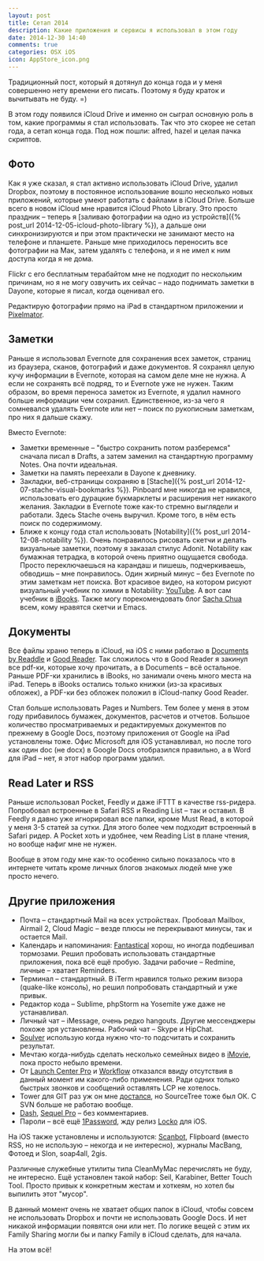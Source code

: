```yaml
---
layout: post
title: Сетап 2014
description: Какие приложения и сервисы я использовал в этом году
date: 2014-12-30 14:40
comments: true
categories: OSX iOS
icon: AppStore_icon.png
---
```


Традиционный пост, который я дотянул до конца года и у меня совершенно нету времени его писать. Поэтому я буду краток и вычитывать не буду. =)

В этом году появился iCloud Drive и именно он сыграл основную роль в том, какие программы я стал использовать. Так что это скорее не сетап года, а сетап конца года. Под нож пошли: alfred, hazel и целая пачка скриптов.

## Фото

Как я уже сказал, я стал активно использовать iCloud Drive, удалил Dropbox, поэтому в постоянное использование вошло несколько новых приложений, которые умеют работать с файлами в iCloud Drive. Больше всего в новом iCloud мне нравится iCloud Photo Library. Это просто праздник – теперь я [заливаю фотографии на одно из устройств]({% post_url 2014-12-05-icloud-photo-library %}), а дальше они синхронизируются и при этом практически не занимают место на телефоне и планшете. Раньше мне приходилось переносить все фотографии на Мак, затем удалять с телефона, и я не имел к ним доступа когда я не дома.

Flickr с его бесплатным терабайтом мне не подходит по нескольким причинам, но я не могу озвучить их сейчас – надо поднимать заметки в Dayone, которые я писал, когда оценивал его.

Редактирую фотографии прямо на iPad в стандартном приложении и [Pixelmator](https://itunes.apple.com/ru/app/pixelmator/id924695435?mt=8&uo=4&at=10lbPv&ct=searchlink).

## Заметки

Раньше я использовал Evernote для сохранения всех заметок, страниц из браузера, сканов, фотографий и даже документов. Я сохранял целую кучу информации в Evernote, которая на самом деле мне не нужна. А если не сохранять всё подряд, то и Evernote уже не нужен. Таким образом, во время переноса заметок из Evernote, я удалил намного больше информации чем сохранил. Единственное, из-за чего я сомневался удалять Evernote или нет – поиск по рукописным заметкам, про них я дальше скажу.

Вместо Evernote:

- Заметки временные – "быстро сохранить потом разберемся" сначала писал в Drafts, а затем заменил на стандартную программу Notes. Она почти идеальная.
- Заметки на память переехали в Dayone к дневнику.
- Закладки, веб-страницы сохраняю в [Stache]({% post_url 2014-12-07-stache-visual-bookmarks %}). Pinboard мне никогда не нравился, использовать его дурацкие букмарклеты и расширения нет никакого желания. Закладки в Evernote тоже как-то стремно выглядели и работали. Здесь Stache очень выручил. Кроме того, в нём есть поиск по содержимому.
- Ближе к концу года стал использовать [Notability]({% post_url 2014-12-08-notability %}). Очень понравилось рисовать скетчи и делать визуальные заметки, поэтому я заказал стилус Adonit. Notability как бумажная тетрадка, в которой очень приятно ощущается свобода. Просто переключаешься на карандаш и пишешь, подчеркиваешь, обводишь – мне понравилось. Один жирный минус – без Evernote по этим заметкам нет поиска. Вот красивое видео, на котором рисуют визуальный учебник по химии в Notability: [YouTube](https://www.youtube.com/watch?v=BSxrnEQR59E&feature=youtu.be). А вот сам учебник в [iBooks](https://t.co/dIqiIRPDLt). Также могу порекомендовать блог [Sacha Chua](http://sachachua.com/) всем, кому нравятся скетчи и Emacs.

## Документы

Все файлы храню теперь в iCloud, на iOS с ними работаю в [Documents by Readdle](!itu) и [Good Reader](https://itunes.apple.com/ru/app/goodreader/id777310222?mt=8&uo=4&at=10lbPv&ct=searchlink). Так сложилось что в Good Reader я закинул все pdf-ки, которые хочу прочитать, а в Documents – всё остальное. Раньше PDF-ки хранились в iBooks, но занимали очень много места на iPad. Теперь в iBooks остались только книжки (из-за красивых обложек), а PDF-ки без обложек положил в iCloud-папку Good Reader.

Стал больше использовать Pages и Numbers. Тем более у меня в этом году прибавилось бумажек, документов, расчетов и отчетов. Большое количество просматриваемых и редактируемых документов по прежнему в Google Docs, поэтому приложения от Google на iPad установлены тоже. Офис Microsoft для iOS устанавливал, но после того как один doc (не docx) в Google Docs отобразился правильно, а в Word для iPad – нет, я этот набор программ удалил.

## Read Later и RSS

Раньше использовал Pocket, Feedly и даже iFTTT в качестве rss-ридера. Попробовал встроенные в Safari RSS и Reading List – так и оставил. В Feedly я давно уже игнорировал все папки, кроме Must Read, в которой у меня 3-5 статей за сутки. Для этого более чем подходит встроенный в Safari ридер. А Pocket хоть и удобнее, чем Reading List в плане чтения, но вообще нафиг мне не нужен.

Вообще в этом году мне как-то особенно сильно показалось что в интернете читать кроме личных блогов знакомых людей мне уже просто нечего.

## Другие приложения

- Почта – стандартный Mail на всех устройствах. Пробовал Mailbox, Airmail 2, Cloud Magic – везде плюсы не перекрывают минусы, так и остается Mail.
- Календарь и напоминания: [Fantastical](https://itunes.apple.com/ru/app/id830708155?mt=8&at=10lbPv) хорош, но иногда подбешивал тормозами. Решил пробовать использовать стандартные приложения, пока всё ещё пробую. Задачи рабочие – Redmine, личные – хватает Reminders.
- Терминал – стандартный. В iTerm нравился только режим визора (quake-like консоль), но решил попробовать стандартный и уже привык.
- Редактор кода – Sublime, phpStorm на Yosemite уже даже не устанавливал.
- Личный чат – iMessage, очень редко hangouts. Другие мессенджеры похоже зря установлены. Рабочий чат – Skype и HipChat.
- [Soulver](https://itunes.apple.com/ru/app/soulver-notepad-calculator/id348142037?mt=8&uo=4&at=10lbPv&ct=searchlink) использую когда нужно что-то подсчитать и сохранить результат.
- Мечтаю когда-нибудь сделать несколько семейных видео в [iMovie](https://itunes.apple.com/ru/app/imovie/id377298193?mt=8&uo=4&at=10lbPv&ct=searchlink), пока просто небыло времени.
- От [Launch Center Pro](https://itunes.apple.com/ru/app/launch-center-pro-for-ipad/id799664902?mt=8&uo=4&at=10lbPv&ct=searchlink) и [Workflow](https://itunes.apple.com/ru/app/workflow-powerful-automation/id915249334?mt=8&uo=4&at=10lbPv&ct=searchlink) отказался ввиду отсутствия в данный момент им какого-либо применения. Ради одних только быстрых звонков и сообщений оставлять LCP не хотелось.
- Tower для GIT раз уж он мне [достался](http://macosworld.ru/tower-2-git-mac/), но SourceTree тоже был ОК. С SVN больше не работаю вообще.
- [Dash](https://itunes.apple.com/ru/app/dash-docs-snippets/id458034879?mt=12&uo=4&at=10lbPv&ct=searchlink), [Sequel Pro](http://www.sequelpro.com/) – без комментариев.
- Пароли – всё ещё [1Password](https://itunes.apple.com/ru/app/1password/id443987910?mt=12&uo=4&at=10lbPv&ct=searchlink), жду релиз [Locko](https://itunes.apple.com/ru/app/locko-password-manager-file/id863040375?mt=12&uo=4&at=10lbPv&ct=searchlink) для iOS.

На iOS также установлены и используются: [Scanbot](http://paul.elms.pro/blog/2014/08/15/scanbot-pro/), Flipboard (вместо RSS, но не использую – некогда и не интересно), журналы MacBang, Фотоед и Slon, soap4all, 2gis.

Различные служебные утилиты типа CleanMyMac перечислять не буду, не интересно. Ещё установлен такой набор: Seil, Karabiner, Better Touch Tool. Просто привык к конкретным жестам и хоткеям, но хотел бы выпилить этот "мусор".

В данный момент очень не хватает общих папок в iCloud, чтобы совсем не использовать Dropbox и почти не использовать Google Docs. И нет никакой информации появятся они или нет. По логике вещей с этим их Family Sharing могли бы и папку Family в iCloud сделать, для начала.

На этом всё!